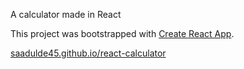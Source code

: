 A calculator made in React

This project was bootstrapped with [Create React App](https://github.com/facebookincubator/create-react-app).

[saadulde45.github.io/react-calculator](https://saadulde45.github.io/react-calculator/build/)